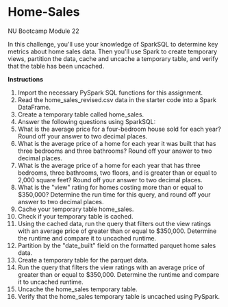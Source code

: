 # Home-Sales
NU Bootcamp Module 22

In this challenge, you'll use your knowledge of SparkSQL to determine key metrics about home sales data. Then you'll use Spark to create temporary views, partition the data, cache and uncache a temporary table, and verify that the table has been uncached.

**Instructions**
1.  Import the necessary PySpark SQL functions for this assignment.
2.  Read the home_sales_revised.csv data in the starter code into a Spark DataFrame.
3.  Create a temporary table called home_sales.
4.  Answer the following questions using SparkSQL:
5.  What is the average price for a four-bedroom house sold for each year? Round off your answer to two decimal places.
6.  What is the average price of a home for each year it was built that has three bedrooms and three bathrooms? Round off your answer to two decimal places.
7.  What is the average price of a home for each year that has three bedrooms, three bathrooms, two floors, and is greater than or equal to 2,000 square feet? Round off your answer to two decimal places.
8.  What is the "view" rating for homes costing more than or equal to $350,000? Determine the run time for this query, and round off your answer to two decimal places.
9.  Cache your temporary table home_sales.
10. Check if your temporary table is cached.
11. Using the cached data, run the query that filters out the view ratings with an average price of greater than or equal to $350,000. Determine the runtime and compare it to uncached runtime.
12. Partition by the "date_built" field on the formatted parquet home sales data.
13. Create a temporary table for the parquet data.
14. Run the query that filters the view ratings with an average price of greater than or equal to $350,000. Determine the runtime and compare it to uncached runtime.
15. Uncache the home_sales temporary table.
16. Verify that the home_sales temporary table is uncached using PySpark.
